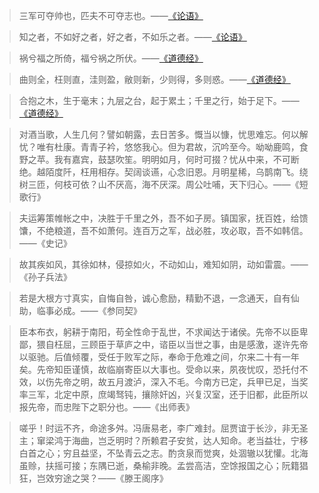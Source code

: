 

>三军可夺帅也，匹夫不可夺志也。——[《论语》](https://zh.wikisource.org/zh-hans/%E8%AB%96%E8%AA%9E/%E5%85%A8%E8%A6%BD#%E5%AD%90%E7%BD%95%E7%AC%AC%E4%B9%9D)

>知之者，不如好之者，好之者，不如乐之者。——[《论语》](https://zh.wikisource.org/zh-hans/%E8%AB%96%E8%AA%9E/%E5%85%A8%E8%A6%BD#%E9%9B%8D%E4%B9%9F%E7%AC%AC%E5%85%AD)

>祸兮福之所倚，福兮祸之所伏。——[《道德经》](https://zh.wikisource.org/wiki/%E8%80%81%E5%AD%90_(%E5%8C%AF%E6%A0%A1%E7%89%88)#%E4%BA%94%E5%8D%81%E5%85%AB%E7%AB%A0)

>曲则全，枉则直，洼则盈，敝则新，少则得，多则惑。——[《道德经》](https://zh.wikisource.org/wiki/%E8%80%81%E5%AD%90_(%E5%8C%AF%E6%A0%A1%E7%89%88)#%E4%BA%8C%E5%8D%81%E4%BA%8C%E7%AB%A0)

>合抱之木，生于毫末；九层之台，起于累土；千里之行，始于足下。——[《道德经》](https://zh.wikisource.org/wiki/%E8%80%81%E5%AD%90_(%E5%8C%AF%E6%A0%A1%E7%89%88)#%E5%85%AD%E5%8D%81%E5%9B%9B%E7%AB%A0)

>对酒当歌，人生几何？譬如朝露，去日苦多。慨当以慷，忧思难忘。何以解忧？唯有杜康。青青子衿，悠悠我心。但为君故，沉吟至今。呦呦鹿鸣，食野之苹。我有嘉宾，鼓瑟吹笙。明明如月，何时可掇？忧从中来，不可断绝。越陌度阡，枉用相存。契阔谈䜩，心念旧恩。月明星稀，乌鹊南飞。绕树三匝，何枝可依？山不厌高，海不厌深。周公吐哺，天下归心。——《短歌行》

>夫运筹策帷帐之中，决胜于千里之外，吾不如子房。镇国家，抚百姓，给馈馕，不绝粮道，吾不如萧何。连百万之军，战必胜，攻必取，吾不如韩信。——《史记》

>故其疾如风，其徐如林，侵掠如火，不动如山，难知如阴，动如雷震。——《孙子兵法》

>若是大根方寸真实，自悔自咎，诚心愈励，精勤不退，一念通天，自有仙助，临事必成。——《参同契》

>臣本布衣，躬耕于南阳，苟全性命于乱世，不求闻达于诸侯。先帝不以臣卑鄙，猥自枉屈，三顾臣于草庐之中，谘臣以当世之事，由是感激，遂许先帝以驱驰。后值倾覆，受任于败军之际，奉命于危难之间，尔来二十有一年矣。先帝知臣谨慎，故临崩寄臣以大事也。受命以来，夙夜忧叹，恐托付不效，以伤先帝之明，故五月渡泸，深入不毛。今南方已定，兵甲已足，当奖率三军，北定中原，庶竭驽钝，攘除奸凶，兴复汉室，还于旧都，此臣所以报先帝，而忠陛下之职分也。——《出师表》

>嗟乎！时运不齐，命途多舛。冯唐易老，李广难封。屈贾谊于长沙，非无圣主；窜梁鸿于海曲，岂乏明时？所赖君子安贫，达人知命。老当益壮，宁移白首之心；穷且益坚，不坠青云之志。酌贪泉而觉爽，处涸辙以犹懽。北海虽赊，扶摇可接；东隅已逝，桑榆非晚。孟尝高洁，空馀报国之心；阮籍猖狂，岂效穷途之哭？——《滕王阁序》

